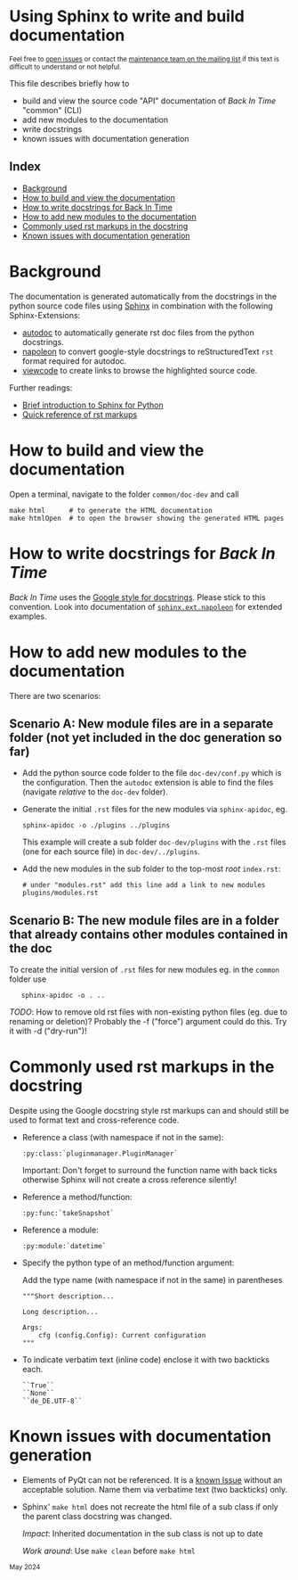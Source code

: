 # Using Sphinx to write and build documentation
<sub>Feel free to [open issues](https://github.com/bit-team/backintime/issues)
or contact the
[maintenance team on the mailing
list](https://mail.python.org/mailman3/lists/bit-dev.python.org/)
if this text is difficult to understand or not helpful.</sub>

This file describes briefly how to
- build and view the source code "API" documentation of _Back In Time_
  "common" (CLI)
- add new modules to the documentation
- write docstrings
- known issues with documentation generation

## Index

<!-- TOC start -->
- [Background](#background)
- [How to build and view the documentation](#how-to-build-and-view-the-documentation)
- [How to write docstrings for Back In Time](#how-to-write-docstrings-for-back-in-time)
- [How to add new modules to the documentation](#how-to-add-new-modules-to-the-documentation)
- [Commonly used rst markups in the docstring](#commonly-used-rst-markups-in-the-docstring)
- [Known issues with documentation generation](#known-issues-with-documentation-generation)
<!-- TOC end -->

# Background

The documentation is generated automatically from the docstrings in the python
source code files using [Sphinx](https://www.sphinx-doc.org/en/master/) in
combination with the following Sphinx-Extensions:

  - [autodoc](https://www.sphinx-doc.org/en/master/man/sphinx-apidoc.html) to
    automatically generate rst doc files from the python docstrings.
  - [napoleon](https://www.sphinx-doc.org/en/master/usage/extensions/napoleon.html)
    to convert google-style docstrings to reStructuredText `rst` format
    required for autodoc.
  - [viewcode](https://www.sphinx-doc.org/en/master/usage/extensions/napoleon.html)
    to create links to browse the highlighted source code.

Further readings:

 - [Brief introduction to Sphinx for Python](https://betterprogramming.pub/auto-documenting-a-python-project-using-sphinx-8878f9ddc6e9)
 - [Quick reference of rst markups](https://docutils.sourceforge.io/docs/user/rst/quickref.html)
 
# How to build and view the documentation

Open a terminal, navigate to the folder `common/doc-dev` and call

    make html      # to generate the HTML documentation
    make htmlOpen  # to open the browser showing the generated HTML pages

# How to write docstrings for _Back In Time_

_Back In Time_ uses the [Google style for
docstrings](https://google.github.io/styleguide/pyguide.html#38-comments-and-docstrings).
Please stick to this convention. Look into documentation of
[`sphinx.ext.napoleon`](https://www.sphinx-doc.org/en/master/usage/extensions/example_google.html#example-google)
for extended examples.

# How to add new modules to the documentation

There are two scenarios:

## Scenario A: New module files are in a separate folder (not yet included in the doc generation so far)

- Add the python source code folder to the file `doc-dev/conf.py` which is the
  configuration. Then the `autodoc` extension is able to find the files
  (navigate _relative_ to the `doc-dev` folder).
- Generate the initial `.rst` files for the new modules via `sphinx-apidoc`, eg.

      sphinx-apidoc -o ./plugins ../plugins

  This example will create a sub folder `doc-dev/plugins` with the `.rst`
  files (one for each source file) in `doc-dev/../plugins`.
- Add the new modules in the sub folder to the top-most _root_ `index.rst`:

      # under "modules.rst" add this line add a link to new modules
      plugins/modules.rst

## Scenario B: The new module files are in a folder that already contains other modules contained in the doc

To create the initial version of `.rst` files for new modules eg. in the `common` folder use

       sphinx-apidoc -o . ..

_TODO_: How to remove old rst files with non-existing python files (eg. due to
renaming or deletion)? Probably the -f ("force") argument could do this. Try it
with -d ("dry-run")!

# Commonly used rst markups in the docstring

Despite using the Google docstring style rst markups can and should still
be used to format text and cross-reference code.

- Reference a class (with namespace if not in the same):

      :py:class:`pluginmanager.PluginManager`

  Important: Don't forget to surround the function name with back ticks
  otherwise Sphinx will not create a cross reference silently!

- Reference a method/function:

      :py:func:`takeSnapshot`

- Reference a module:

      :py:module:`datetime`

- Specify the python type of an method/function argument:

  Add the type name (with namespace if not in the same) in parentheses

      """Short description...
      
      Long description...
      
      Args:
          cfg (config.Config): Current configuration
      """

- To indicate verbatim text (inline code) enclose it with two backticks each.

      ``True``
      ``None``
      ``de_DE.UTF-8``


# Known issues with documentation generation

- Elements of PyQt can not be referenced. It is a [known
  Issue](https://riverbankcomputing.com/pipermail/pyqt/2013-March/032528.html)
  without an acceptable solution. Name them via verbatime text (two backticks)
  only.
  
- Sphinx' ``make html`` does not recreate the html file of a sub class if only
  the parent class docstring was changed.

  _Impact_: Inherited documentation in the sub class is not up to date

  _Work around_: Use ``make clean`` before ``make html``

<sub>May 2024</sub>
